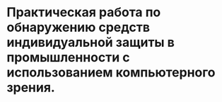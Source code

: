 # Практическая работа по обнаружению средств индивидуальной защиты в промышленности с использованием компьютерного зрения.
